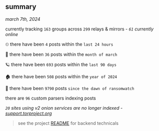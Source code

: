 
## summary
_march 7th, 2024_

currently tracking `163` groups across `299` relays & mirrors - _`61` currently online_

⏲ there have been `4` posts within the `last 24 hours`

🦈 there have been `36` posts within the `month of march`

🪐 there have been `693` posts within the `last 90 days`

🏚 there have been `508` posts within the `year of 2024`

🦕 there have been `9790` posts `since the dawn of ransomwatch`

there are `96` custom parsers indexing posts

_`20` sites using v2 onion services are no longer indexed - [support.torproject.org](https://support.torproject.org/onionservices/v2-deprecation/)_

> see the project [README](https://github.com/joshhighet/ransomwatch#ransomwatch--) for backend technicals
